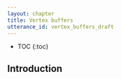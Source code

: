 ```yaml
---
layout: chapter
title: Vertex buffers
utterance_id: vertex_buffers_draft
---
```

* TOC
{:toc}

## Introduction ##

